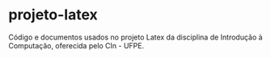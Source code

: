 # projeto-latex
Código e documentos usados no projeto Latex da disciplina de Introdução à Computação, oferecida pelo CIn - UFPE.
